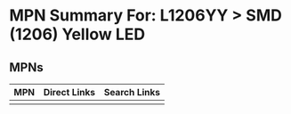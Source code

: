



# MPN Summary For: L1206YY > SMD (1206) Yellow LED

## MPNs
  

|MPN|Direct Links|Search Links|
| :--- | :--- | :--- |
||||
